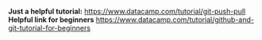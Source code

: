 **Just a helpful tutorial:**  https://www.datacamp.com/tutorial/git-push-pull <br>
**Helpful link for beginners** https://www.datacamp.com/tutorial/github-and-git-tutorial-for-beginners
